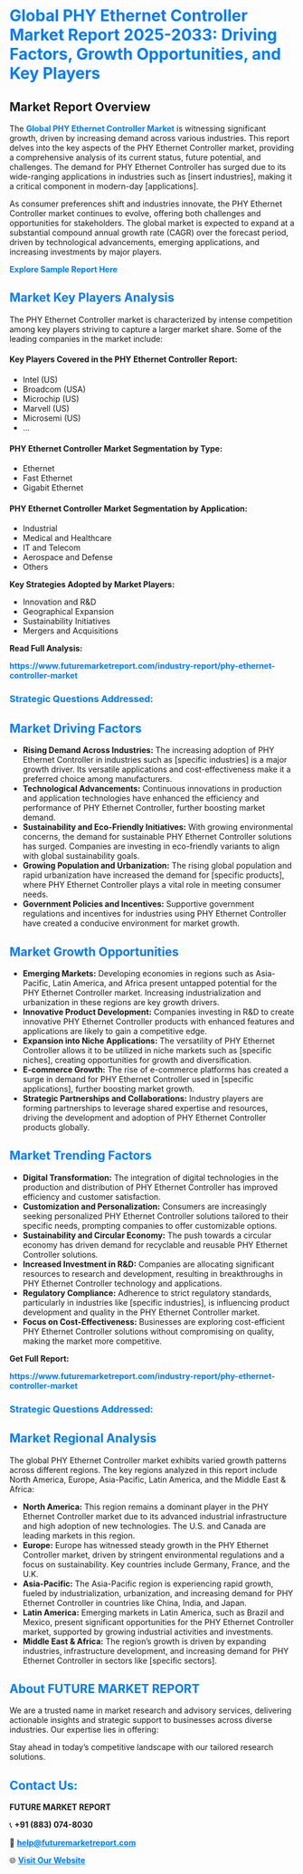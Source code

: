 <h1 style="color: #007BFF;">Global PHY Ethernet Controller Market Report 2025-2033: Driving Factors, Growth Opportunities, and Key Players</h1>

<section id="overview">
<h2>Market Report Overview</h2>
<p>The <a href="https://www.futuremarketreport.com/industry-report/phy-ethernet-controller-market" style="color: #007BFF; text-decoration: none;"><strong>Global PHY Ethernet Controller Market</strong></a> is witnessing significant growth, driven by increasing demand across various industries. This report delves into the key aspects of the PHY Ethernet Controller market, providing a comprehensive analysis of its current status, future potential, and challenges. The demand for PHY Ethernet Controller has surged due to its wide-ranging applications in industries such as [insert industries], making it a critical component in modern-day [applications].</p>
<p>As consumer preferences shift and industries innovate, the PHY Ethernet Controller market continues to evolve, offering both challenges and opportunities for stakeholders. The global market is expected to expand at a substantial compound annual growth rate (CAGR) over the forecast period, driven by technological advancements, emerging applications, and increasing investments by major players.</p>
</section>

<section id="overview">
<p><a href="https://www.futuremarketreport.com/request-sample/reportId=105715" style="color: #007BFF; text-decoration: none;"><strong>Explore Sample Report Here</strong></a></p>
</section>

<section id="key-players">
<h2 style="color: #007BFF;">Market Key Players Analysis</h2>
<p>The PHY Ethernet Controller market is characterized by intense competition among key players striving to capture a larger market share. Some of the leading companies in the market include:</p>
<h4>Key Players Covered in the PHY Ethernet Controller Report:</h4>
<ul><li>Intel (US)</li><li>Broadcom (USA)</li><li>Microchip (US)</li><li>Marvell (US)</li><li>Microsemi (US)</li><li>...</li></ul>
<h4>PHY Ethernet Controller Market Segmentation by Type:</h4>
<ul><li>Ethernet</li><li>Fast Ethernet</li><li>Gigabit Ethernet</li></ul>

<h4>PHY Ethernet Controller Market Segmentation by Application:</h4>
<ul><li>Industrial</li><li>Medical and Healthcare</li><li>IT and Telecom</li><li>Aerospace and Defense</li><li>Others</li></ul>
<p><strong>Key Strategies Adopted by Market Players:</strong></p>
<ul>
<li>Innovation and R&D</li>
<li>Geographical Expansion</li>
<li>Sustainability Initiatives</li>
<li>Mergers and Acquisitions</li>
</ul>
</section>

<section>
<p><strong>Read Full Analysis: </strong></p><a href="https://www.futuremarketreport.com/industry-report/phy-ethernet-controller-market" style="color: #007BFF; text-decoration: none;"><strong>https://www.futuremarketreport.com/industry-report/phy-ethernet-controller-market</strong></a>
<h3 style="color: #007BFF;">Strategic Questions Addressed:</h3>
</section>

<section id="driving-factors">
<h2 style="color: #007BFF;">Market Driving Factors</h2>
<ul>
<li><strong>Rising Demand Across Industries:</strong> The increasing adoption of PHY Ethernet Controller in industries such as [specific industries] is a major growth driver. Its versatile applications and cost-effectiveness make it a preferred choice among manufacturers.</li>
<li><strong>Technological Advancements:</strong> Continuous innovations in production and application technologies have enhanced the efficiency and performance of PHY Ethernet Controller, further boosting market demand.</li>
<li><strong>Sustainability and Eco-Friendly Initiatives:</strong> With growing environmental concerns, the demand for sustainable PHY Ethernet Controller solutions has surged. Companies are investing in eco-friendly variants to align with global sustainability goals.</li>
<li><strong>Growing Population and Urbanization:</strong> The rising global population and rapid urbanization have increased the demand for [specific products], where PHY Ethernet Controller plays a vital role in meeting consumer needs.</li>
<li><strong>Government Policies and Incentives:</strong> Supportive government regulations and incentives for industries using PHY Ethernet Controller have created a conducive environment for market growth.</li>
</ul>
</section>

<section id="growth-opportunities">
<h2 style="color: #007BFF;">Market Growth Opportunities</h2>
<ul>
<li><strong>Emerging Markets:</strong> Developing economies in regions such as Asia-Pacific, Latin America, and Africa present untapped potential for the PHY Ethernet Controller market. Increasing industrialization and urbanization in these regions are key growth drivers.</li>
<li><strong>Innovative Product Development:</strong> Companies investing in R&D to create innovative PHY Ethernet Controller products with enhanced features and applications are likely to gain a competitive edge.</li>
<li><strong>Expansion into Niche Applications:</strong> The versatility of PHY Ethernet Controller allows it to be utilized in niche markets such as [specific niches], creating opportunities for growth and diversification.</li>
<li><strong>E-commerce Growth:</strong> The rise of e-commerce platforms has created a surge in demand for PHY Ethernet Controller used in [specific applications], further boosting market growth.</li>
<li><strong>Strategic Partnerships and Collaborations:</strong> Industry players are forming partnerships to leverage shared expertise and resources, driving the development and adoption of PHY Ethernet Controller products globally.</li>
</ul>
</section>

<section id="trending-factors">
<h2 style="color: #007BFF;">Market Trending Factors</h2>
<ul>
<li><strong>Digital Transformation:</strong> The integration of digital technologies in the production and distribution of PHY Ethernet Controller has improved efficiency and customer satisfaction.</li>
<li><strong>Customization and Personalization:</strong> Consumers are increasingly seeking personalized PHY Ethernet Controller solutions tailored to their specific needs, prompting companies to offer customizable options.</li>
<li><strong>Sustainability and Circular Economy:</strong> The push towards a circular economy has driven demand for recyclable and reusable PHY Ethernet Controller solutions.</li>
<li><strong>Increased Investment in R&D:</strong> Companies are allocating significant resources to research and development, resulting in breakthroughs in PHY Ethernet Controller technology and applications.</li>
<li><strong>Regulatory Compliance:</strong> Adherence to strict regulatory standards, particularly in industries like [specific industries], is influencing product development and quality in the PHY Ethernet Controller market.</li>
<li><strong>Focus on Cost-Effectiveness:</strong> Businesses are exploring cost-efficient PHY Ethernet Controller solutions without compromising on quality, making the market more competitive.</li>
</ul>
</section>

<section>
<p><strong>Get Full Report: </strong></p><a href="https://www.futuremarketreport.com/industry-report/phy-ethernet-controller-market" style="color: #007BFF; text-decoration: none;"><strong>https://www.futuremarketreport.com/industry-report/phy-ethernet-controller-market</strong></a>
<h3 style="color: #007BFF;">Strategic Questions Addressed:</h3>
</section>


<section id="regional-analysis">
<h2 style="color: #007BFF;">Market Regional Analysis</h2>
<p>The global PHY Ethernet Controller market exhibits varied growth patterns across different regions. The key regions analyzed in this report include North America, Europe, Asia-Pacific, Latin America, and the Middle East & Africa:</p>
<ul>
<li><strong>North America:</strong> This region remains a dominant player in the PHY Ethernet Controller market due to its advanced industrial infrastructure and high adoption of new technologies. The U.S. and Canada are leading markets in this region.</li>
<li><strong>Europe:</strong> Europe has witnessed steady growth in the PHY Ethernet Controller market, driven by stringent environmental regulations and a focus on sustainability. Key countries include Germany, France, and the U.K.</li>
<li><strong>Asia-Pacific:</strong> The Asia-Pacific region is experiencing rapid growth, fueled by industrialization, urbanization, and increasing demand for PHY Ethernet Controller in countries like China, India, and Japan.</li>
<li><strong>Latin America:</strong> Emerging markets in Latin America, such as Brazil and Mexico, present significant opportunities for the PHY Ethernet Controller market, supported by growing industrial activities and investments.</li>
<li><strong>Middle East & Africa:</strong> The region’s growth is driven by expanding industries, infrastructure development, and increasing demand for PHY Ethernet Controller in sectors like [specific sectors].</li>
</ul>
</section>

<footer>
<h2 style="color: #007BFF;">About FUTURE MARKET REPORT</h2>
<p>We are a trusted name in market research and advisory services, delivering actionable insights and strategic support to businesses across diverse industries. Our expertise lies in offering:</p>

<p>Stay ahead in today’s competitive landscape with our tailored research solutions.</p>

<h2 style="color: #007BFF;">Contact Us:</h2>
<p><strong>FUTURE MARKET REPORT</strong></p>
<p>📞 <strong>+91 (883) 074-8030</strong></p>
<p>📧 <strong><a href="mailto:help@futuremarketreport.com" style="color: #007BFF;">help@futuremarketreport.com</a></strong></p>
<p>🌐 <strong><a href="https://www.futuremarketreport.com/" style="color: #007BFF;">Visit Our Website</a></strong></p>
</footer>